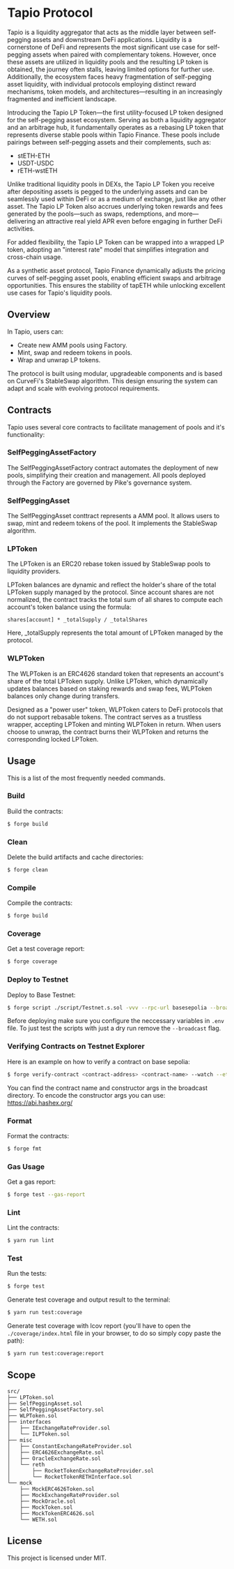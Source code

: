 # Tapio Protocol

Tapio is a liquidity aggregator that acts as the middle layer between self-pegging assets and downstream DeFi
applications. Liquidity is a cornerstone of DeFi and represents the most significant use case for self-pegging assets
when paired with complementary tokens. However, once these assets are utilized in liquidity pools and the resulting LP
token is obtained, the journey often stalls, leaving limited options for further use. Additionally, the ecosystem faces
heavy fragmentation of self-pegging asset liquidity, with individual protocols employing distinct reward mechanisms,
token models, and architectures—resulting in an increasingly fragmented and inefficient landscape.

Introducing the Tapio LP Token—the first utility-focused LP token designed for the self-pegging asset ecosystem. Serving
as both a liquidity aggregator and an arbitrage hub, it fundamentally operates as a rebasing LP token that represents
diverse stable pools within Tapio Finance. These pools include pairings between self-pegging assets and their
complements, such as:

- stETH-ETH
- USDT-USDC
- rETH-wstETH

Unlike traditional liquidity pools in DEXs, the Tapio LP Token you receive after depositing assets is pegged to the
underlying assets and can be seamlessly used within DeFi or as a medium of exchange, just like any other asset. The
Tapio LP Token also accrues underlying token rewards and fees generated by the pools—such as swaps, redemptions, and
more—delivering an attractive real yield APR even before engaging in further DeFi activities.

For added flexibility, the Tapio LP Token can be wrapped into a wrapped LP token, adopting an "interest rate" model that
simplifies integration and cross-chain usage.

As a synthetic asset protocol, Tapio Finance dynamically adjusts the pricing curves of self-pegging asset pools,
enabling efficient swaps and arbitrage opportunities. This ensures the stability of tapETH while unlocking excellent use
cases for Tapio's liquidity pools.

## Overview

In Tapio, users can:

- Create new AMM pools using Factory.
- Mint, swap and redeem tokens in pools.
- Wrap and unwrap LP tokens.

The protocol is built using modular, upgradeable components and is based on CurveFi's StableSwap algorithm. This design
ensuring the system can adapt and scale with evolving protocol requirements.

## Contracts

Tapio uses several core contracts to facilitate management of pools and it's functionality:

### SelfPeggingAssetFactory

The SelfPeggingAssetFactory contract automates the deployment of new pools, simplifying their creation and management.
All pools deployed through the Factory are governed by Pike's governance system.

### SelfPeggingAsset

The SelfPeggingAsset conttract represents a AMM pool. It allows users to swap, mint and redeem tokens of the pool. It
implements the StableSwap algorithm.

### LPToken

The LPToken is an ERC20 rebase token issued by StableSwap pools to liquidity providers.

LPToken balances are dynamic and reflect the holder's share of the total LPToken supply managed by the protocol. Since
account shares are not normalized, the contract tracks the total sum of all shares to compute each account's token
balance using the formula:

```
shares[account] * _totalSupply / _totalShares
```

Here, \_totalSupply represents the total amount of LPToken managed by the protocol.

### WLPToken

The WLPToken is an ERC4626 standard token that represents an account's share of the total LPToken supply. Unlike
LPToken, which dynamically updates balances based on staking rewards and swap fees, WLPToken balances only change during
transfers.

Designed as a "power user" token, WLPToken caters to DeFi protocols that do not support rebasable tokens. The contract
serves as a trustless wrapper, accepting LPToken and minting WLPToken in return. When users choose to unwrap, the
contract burns their WLPToken and returns the corresponding locked LPToken.

## Usage

This is a list of the most frequently needed commands.

### Build

Build the contracts:

```sh
$ forge build
```

### Clean

Delete the build artifacts and cache directories:

```sh
$ forge clean
```

### Compile

Compile the contracts:

```sh
$ forge build
```

### Coverage

Get a test coverage report:

```sh
$ forge coverage
```

### Deploy to Testnet

Deploy to Base Testnet:

```sh
$ forge script ./script/Testnet.s.sol -vvv --rpc-url basesepolia --broadcast
```

Before deploying make sure you configure the neccessary variables in `.env` file. To just test the scripts with just a
dry run remove the `--broadcast` flag.

### Verifying Contracts on Testnet Explorer

Here is an example on how to verify a contract on base sepolia:

```sh
$ forge verify-contract <contract-address> <contract-name> --watch --etherscan-api-key <basescan-api-key>  --chain-id 84532 --constructor-args <encoded-constructor-args>
```

You can find the contract name and constructor args in the broadcast directory. To encode the constructor args you can
use: https://abi.hashex.org/

### Format

Format the contracts:

```sh
$ forge fmt
```

### Gas Usage

Get a gas report:

```sh
$ forge test --gas-report
```

### Lint

Lint the contracts:

```sh
$ yarn run lint
```

### Test

Run the tests:

```sh
$ forge test
```

Generate test coverage and output result to the terminal:

```sh
$ yarn run test:coverage
```

Generate test coverage with lcov report (you'll have to open the `./coverage/index.html` file in your browser, to do so
simply copy paste the path):

```sh
$ yarn run test:coverage:report
```

## Scope

```
src/
├── LPToken.sol
├── SelfPeggingAsset.sol
├── SelfPeggingAssetFactory.sol
├── WLPToken.sol
├── interfaces
│   ├── IExchangeRateProvider.sol
│   └── ILPToken.sol
├── misc
│   ├── ConstantExchangeRateProvider.sol
│   ├── ERC4626ExchangeRate.sol
│   ├── OracleExchangeRate.sol
│   └── reth
│       ├── RocketTokenExchangeRateProvider.sol
│       └── RocketTokenRETHInterface.sol
└── mock
    ├── MockERC4626Token.sol
    ├── MockExchangeRateProvider.sol
    ├── MockOracle.sol
    ├── MockToken.sol
    ├── MockTokenERC4626.sol
    └── WETH.sol
```

## License

This project is licensed under MIT.
